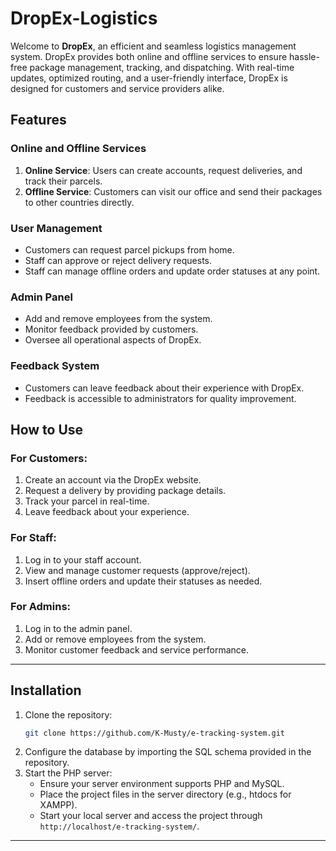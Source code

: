 # DropEx-Logistics

Welcome to **DropEx**, an efficient and seamless logistics management system. DropEx provides both online and offline services to ensure hassle-free package management, tracking, and dispatching. With real-time updates, optimized routing, and a user-friendly interface, DropEx is designed for customers and service providers alike.


## Features

### **Online and Offline Services**
1. **Online Service**: Users can create accounts, request deliveries, and track their parcels.
2. **Offline Service**: Customers can visit our office and send their packages to other countries directly.

### **User Management**
- Customers can request parcel pickups from home.
- Staff can approve or reject delivery requests.
- Staff can manage offline orders and update order statuses at any point.

### **Admin Panel**
- Add and remove employees from the system.
- Monitor feedback provided by customers.
- Oversee all operational aspects of DropEx.

### **Feedback System**
- Customers can leave feedback about their experience with DropEx.
- Feedback is accessible to administrators for quality improvement.


## How to Use

### **For Customers:**
1. Create an account via the DropEx website.
2. Request a delivery by providing package details.
3. Track your parcel in real-time.
4. Leave feedback about your experience.

### **For Staff:**
1. Log in to your staff account.
2. View and manage customer requests (approve/reject).
3. Insert offline orders and update their statuses as needed.

### **For Admins:**
1. Log in to the admin panel.
2. Add or remove employees from the system.
3. Monitor customer feedback and service performance.

---

## Installation

1. Clone the repository:
   ```bash
   git clone https://github.com/K-Musty/e-tracking-system.git
   ```
2. Configure the database by importing the SQL schema provided in the repository.
3. Start the PHP server:
   - Ensure your server environment supports PHP and MySQL.
   - Place the project files in the server directory (e.g., htdocs for XAMPP).
   - Start your local server and access the project through `http://localhost/e-tracking-system/`.

---
